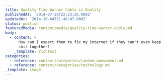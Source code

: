 ```yaml
---
title: Quality Time Warner Cable is Quality
publishedAt: '2014-07-26T22:23:26.000Z'
updatedAt: '2014-10-04T21:48:47.000Z'
status: publish
featuredMedia: content/media/quality-time-warner-cable.md
body:
  - content: >
      How can I expect them to fix my internet if they can't even keep their
      shit together?
    _template: richText
categories:
  - reference: content/categories/random-amusement.md
  - reference: content/categories/technology.md
_template: image
---
```



